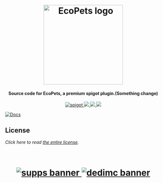 <h1 align="center">
  <br>
  <img src="https://i.imgur.com/FHqL960.png" alt="EcoPets logo" width="256">
  <br>
</h1>

<h4 align="center">Source code for EcoPets, a premium spigot plugin.(Something change)</h4>

<p align="center">
    <a href="https://polymart.org/resource/ecopets.1351">
        <img alt="spigot" src="https://img.shields.io/badge/polymart-EcoPets-d977c2?style=for-the-badge"/>
    </a>
    <a href="https://bstats.org/plugin/bukkit/EcoPets" alt="bstats servers">
        <img src="https://img.shields.io/bstats/servers/15502?color=d977c2&style=for-the-badge"/>
    </a>
    <a href="https://bstats.org/plugin/bukkit/EcoPets" alt="bstats players">
        <img src="https://img.shields.io/bstats/players/15502?color=d977c2&style=for-the-badge"/>
    </a>
    <a href="https://discord.gg/ZcwpSsE/" alt="Discord">
        <img src="https://img.shields.io/discord/452518336627081236?label=discord&style=for-the-badge&color=d977c2"/>
    </a>
</p>

[![Docs](https://i.imgur.com/4JciYrQ.png)](https://discord.gg/ZcwpSsE/)

## License
*Click here to read [the entire license](https://github.com/Auxilor/EcoPets/blob/master/LICENSE.md).*

<h1 align="center">
  <br>
    <a href="http://gamersupps.gg/discount/Auxilor?afmc=Auxilor" target="_blank">
      <img src="https://i.imgur.com/uFDpBAC.png" alt="supps banner">
    </a>
    <a href="https://dedimc.promo/Auxilor" target="_blank">
      <img src="https://i.imgur.com/zdDLhFA.png" alt="dedimc banner">
    </a>
  <br>
</h1>
